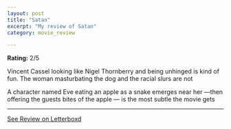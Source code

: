 ```yaml
---
layout: post
title: "Satan"
excerpt: "My review of Satan"
category: movie_review

---
```


**Rating:** 2/5

Vincent Cassel looking like Nigel Thornberry and being unhinged is kind of fun. The woman masturbating the dog and the racial slurs are not

A character named Eve eating an apple as a snake emerges near her —then offering the guests bites of the apple — is the most subtle the movie gets

<hr>

[See Review on Letterboxd](https://boxd.it/2ZNKnt)
